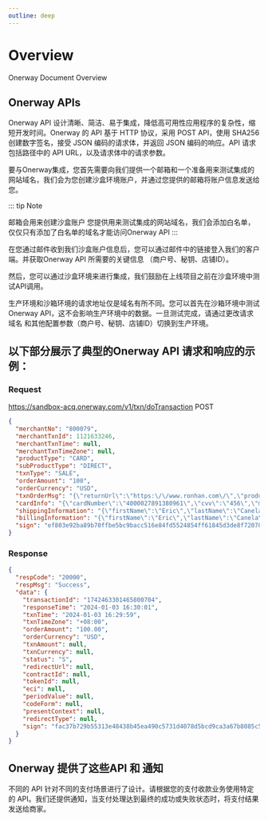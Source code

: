 ```yaml
---
outline: deep
---
```


<script setup>

const requestTableData = [
   {
      env: 'Sandbox',
      url: 'https://sandbox-acq.onerway.com/${endpoint}',
   },
   {
      env: 'Production',
      url: 'https://v3-acq.pacypay.com/${endpoint}',
   },
];
const requestColumns = [
    {
      prop: 'env',
      label: 'Environment',
      width: 180,
    },
    {
      prop: 'url',
      label: 'Request URL',
    },
];

const storeInfoColumns = [
    {
      prop: 'field',
      label: '关键信息',
    },
    {
      prop: 'method',
      label: '获取方法',
    }
];

const storeInfoTableData = [
    {
      field: '商户号（merchantNo）',
      method: '登入客户端 >> 账户中心 >> 账户信息 >> 商户号',
    },
    {
      field: '秘钥（Secret Key）',
      method: '登入客户端 >> 账户中心 >> 账户信息 >> Secret Key',
    },
    {
      field: '店铺ID（appId）',
      method: '登入客户端 >> 交易管理 >> 应用列表 >> 在“我的应用/网站”中找到需要接入的应用名称所对应的店铺ID',
    },
];

</script>

# Overview

Onerway Document Overview

## Onerway APIs

Onerway API 设计清晰、简洁、易于集成，降低高可用性应用程序的复杂性，缩短开发时间。Onerway 的 API 基于 HTTP 协议，采用 POST
API，使用 SHA256 创建数字签名，接受 JSON 编码的请求体，并返回 JSON 编码的响应。API 请求包括路径中的 API URL，以及请求体中的请求参数。

要与Onerway集成，您首先需要向我们提供一个邮箱和一个准备用来测试集成的网站域名，我们会为您创建沙盒环境账户，并通过您提供的邮箱将账户信息发送给您。

::: tip Note

邮箱会用来创建沙盒账户
您提供用来测试集成的网站域名，我们会添加白名单，仅仅只有添加了白名单的域名才能访问Onerway API
:::

在您通过邮件收到我们沙盒账户信息后，您可以通过邮件中的链接登入我们的客户端。并获取Onerway API 所需要的关键信息
（商户号、秘钥、店铺ID）。

<CustomTable :columns="storeInfoColumns" :data="storeInfoTableData"></CustomTable>

然后，您可以通过沙盒环境来进行集成，我们鼓励在上线项目之前在沙盒环境中测试API调用。

生产环境和沙箱环境的请求地址仅是域名有所不同。您可以首先在沙箱环境中测试 Onerway API，这不会影响生产环境中的数据。一旦测试完成，请通过更改请求域名
和其他配置参数（商户号、秘钥、店铺ID）切换到生产环境。

<CustomTable :columns="requestColumns" :data="requestTableData"></CustomTable>

## 以下部分展示了典型的Onerway API 请求和响应的示例：

### Request

https://sandbox-acq.onerway.com/v1/txn/doTransaction <Badge type="tip">POST</Badge>

```json
{
  "merchantNo": "800079",
  "merchantTxnId": 1121633246,
  "merchantTxnTime": null,
  "merchantTxnTimeZone": null,
  "productType": "CARD",
  "subProductType": "DIRECT",
  "txnType": "SALE",
  "orderAmount": "100",
  "orderCurrency": "USD",
  "txnOrderMsg": "{\"returnUrl\":\"https:\/\/www.ronhan.com\/\",\"products\":\"[{\\\"name\\\":\\\"iphone 11\\\",\\\"price\\\":\\\"40\\\",\\\"num\\\":\\\"2\\\",\\\"currency\\\":\\\"USD\\\"},{\\\"name\\\":\\\"macBook\\\",\\\"price\\\":\\\"20.00\\\",\\\"currency\\\":\\\"USD\\\"},{\\\"name\\\":\\\"discount\\\",\\\"price\\\":\\\"-10.00\\\",\\\"currency\\\":\\\"USD\\\",\\\"type\\\":\\\"discount\\\"},{\\\"name\\\":\\\"shipping fee\\\",\\\"price\\\":\\\"10.00\\\",\\\"currency\\\":\\\"USD\\\",\\\"type\\\":\\\"shipping_fee\\\"}]\",\"transactionIp\":\"127.0.0.1\",\"appId\":1673591020057956352,\"javaEnabled\":false,\"colorDepth\":\"24\",\"screenHeight\":\"1080\",\"screenWidth\":\"1920\",\"timeZoneOffset\":\"-480\",\"accept\":\"text\/html,application\/xhtml+xml,application\/xml;q=0.9,image\/avif,image\/webp,image\/apng,*\/*;q=0.8,application\/signed-exchange;v=b3;q=0.9\",\"userAgent\":\"Mozilla\/5.0 (Windows NT 10.0; Win64; x64) AppleWebKit\/537.36 (KHTML, like Gecko) Chrome\/91.0.4472.124 Safari\/537.36\",\"contentLength\":\"340\",\"language\":null}",
  "cardInfo": "{\"cardNumber\":\"4000027891380961\",\"cvv\":\"456\",\"month\":\"12\",\"year\":\"2024\",\"holderName\":\"CL BRW2\"}",
  "shippingInformation": "{\"firstName\":\"Eric\",\"lastName\":\"Canela\",\"phone\":\"3114899788\",\"email\":\"Gabekcanlea@gmail.com\",\"postalCode\":\"90047\",\"address\":\"Aehitment 2, 1256 W Flooeioece Aye\",\"country\":\"US\",\"province\":\"AS\",\"city\":\"Los Angeles\"}",
  "billingInformation": "{\"firstName\":\"Eric\",\"lastName\":\"Canela\",\"phone\":\"3114899788\",\"email\":\"Gabekcanlea@gmail.com\",\"postalCode\":\"90047\",\"address\":\"Aehitment 2, 1256 W Flooeioece Aye\",\"country\":\"US\",\"province\":\"AS\",\"city\":\"Los Angeles\"}",
  "sign": "ef803e92ba89b70ffbe5bc9bacc516e84fd5524854ff61845d3de8f720704f69"
}
```

### Response

```json
{
  "respCode": "20000",
  "respMsg": "Success",
  "data": {
    "transactionId": "1742463301465800704",
    "responseTime": "2024-01-03 16:30:01",
    "txnTime": "2024-01-03 16:29:59",
    "txnTimeZone": "+08:00",
    "orderAmount": "100.00",
    "orderCurrency": "USD",
    "txnAmount": null,
    "txnCurrency": null,
    "status": "S",
    "redirectUrl": null,
    "contractId": null,
    "tokenId": null,
    "eci": null,
    "periodValue": null,
    "codeForm": null,
    "presentContext": null,
    "redirectType": null,
    "sign": "fac37b729b55313e48438b45ea490c5731d4078d5bcd9ca3a67b8085c5f5c132"
  }
}
```

## Onerway 提供了这些API 和 通知

不同的 API 针对不同的支付场景进行了设计。请根据您的支付收款业务使用特定的 API。我们还提供通知，当支付处理达到最终的成功或失败状态时，将支付结果发送给商家。